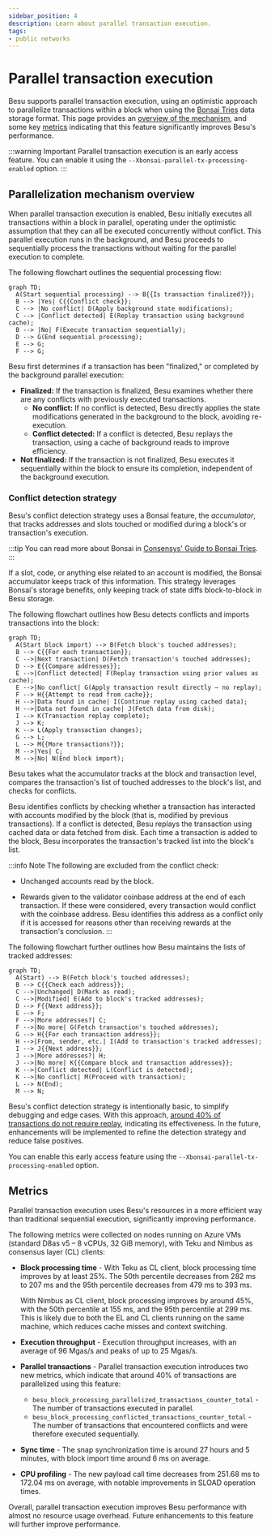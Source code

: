 ```yaml
---
sidebar_position: 4
description: Learn about parallel transaction execution.
tags:
- public networks
---
```


# Parallel transaction execution

Besu supports parallel transaction execution, using an optimistic approach to parallelize
transactions within a block when using the
[Bonsai Tries](data-storage-formats.md#bonsai-tries) data storage format.
This page provides an [overview of the mechanism](#parallelization-mechanism-overview), and some key
[metrics](#metrics) indicating that this feature significantly improves Besu's performance.

:::warning Important
Parallel transaction execution is an early access feature.
You can enable it using the `--Xbonsai-parallel-tx-processing-enabled` option.
:::

## Parallelization mechanism overview

When parallel transaction execution is enabled, Besu initially executes all transactions within a
block in parallel, operating under the optimistic assumption that they can all be executed
concurrently without conflict.
This parallel execution runs in the background, and Besu proceeds to sequentially process the
transactions without waiting for the parallel execution to complete.

The following flowchart outlines the sequential processing flow:

<p align="center">

```mermaid
graph TD;
  A(Start sequential processing) --> B{{Is transaction finalized?}};
  B --> |Yes| C{{Conflict check}};
  C --> |No conflict| D(Apply background state modifications);
  C --> |Conflict detected| E(Replay transaction using background cache);
  B --> |No| F(Execute transaction sequentially);
  D --> G(End sequential processing);
  E --> G;
  F --> G;
```

</p>

Besu first determines if a transaction has been "finalized," or completed by the background parallel
execution:

- **Finalized:** If the transaction is finalized, Besu examines whether there are any conflicts with
  previously executed transactions.
  - **No conflict:** If no conflict is detected, Besu directly applies the state modifications
    generated in the background to the block, avoiding re-execution.
  - **Conflict detected:** If a conflict is detected, Besu replays the transaction, using a cache of
    background reads to improve efficiency.
- **Not finalized:** If the transaction is not finalized, Besu executes it sequentially within the
  block to ensure its completion, independent of the background execution.

### Conflict detection strategy

Besu's conflict detection strategy uses a Bonsai feature, the *accumulator*, that tracks addresses
and slots touched or modified during a block's or transaction's execution.

:::tip
You can read more about Bonsai in [Consensys' Guide to Bonsai Tries](https://consensys.io/blog/bonsai-tries-guide).
:::

If a slot, code, or anything else related to an account is modified, the Bonsai accumulator keeps
track of this information.
This strategy leverages Bonsai's storage benefits, only keeping track of state diffs block-to-block
in Besu storage.

The following flowchart outlines how Besu detects conflicts and imports transactions into the block:

<p align="center">

```mermaid
graph TD;
  A(Start block import) --> B(Fetch block's touched addresses);
  B --> C{{For each transaction}};
  C -->|Next transaction| D(Fetch transaction's touched addresses);
  D --> E{{Compare addresses}};
  E -->|Conflict detected| F(Replay transaction using prior values as cache);
  E -->|No conflict| G(Apply transaction result directly – no replay);
  F --> H{{Attempt to read from cache}};
  H -->|Data found in cache| I(Continue replay using cached data);
  H -->|Data not found in cache| J(Fetch data from disk);
  I --> K(Transaction replay complete);
  J --> K;
  K --> L(Apply transaction changes);
  G --> L;
  L --> M{{More transactions?}};
  M -->|Yes| C;
  M -->|No| N(End block import);
```

</p>

Besu takes what the accumulator tracks at the block and transaction level, compares the
transaction's list of touched addresses to the block's list, and checks for conflicts.

Besu identifies conflicts by checking whether a transaction has interacted with accounts modified by
the block (that is, modified by previous transactions).
If a conflict is detected, Besu replays the transaction using cached data or data fetched from disk.
Each time a transaction is added to the block, Besu incorporates the transaction's tracked list into
the block's list.

:::info Note
The following are excluded from the conflict check:

- Unchanged accounts read by the block.

- Rewards given to the validator coinbase address at the end of each transaction.
  If these were considered, every transaction would conflict with the coinbase address.
  Besu identifies this address as a conflict only if it is accessed for reasons other than receiving
  rewards at the transaction's conclusion.
:::

The following flowchart further outlines how Besu maintains the lists of tracked addresses:

<p align="center">

```mermaid
graph TD;
  A(Start) --> B(Fetch block's touched addresses);
  B --> C{{Check each address}};
  C -->|Unchanged| D(Mark as read);
  C -->|Modified| E(Add to block's tracked addresses);
  D --> F{{Next address}};
  E --> F;
  F -->|More addresses?| C;
  F -->|No more| G(Fetch transaction's touched addresses);
  G --> H{{For each transaction address}};
  H -->|From, sender, etc.| I(Add to transaction's tracked addresses);
  I --> J{{Next address}};
  J -->|More addresses?| H;
  J -->|No more| K{{Compare block and transaction addresses}};
  K -->|Conflict detected| L(Conflict is detected);
  K -->|No conflict| M(Proceed with transaction);
  L --> N(End);
  M --> N;
```

</p>

Besu's conflict detection strategy is intentionally basic, to simplify debugging and edge cases.
With this approach, [around 40% of transactions do not require replay](#metrics), indicating its
effectiveness.
In the future, enhancements will be implemented to refine the detection strategy and reduce false positives.

You can enable this early access feature using the `--Xbonsai-parallel-tx-processing-enabled` option.

## Metrics

Parallel transaction execution uses Besu's resources in a more efficient way than traditional
sequential execution, significantly improving performance.

The following metrics were collected on nodes running on Azure VMs (standard D8as v5 – 8 vCPUs, 32
GiB memory), with Teku and Nimbus as consensus layer (CL) clients:

- **Block processing time** - With Teku as CL client, block processing time improves by at least 25%.
  The 50th percentile decreases from 282 ms to 207 ms and the 95th
  percentile decreases from 479 ms to 393 ms.

  With Nimbus as CL client, block processing improves by around 45%, with the 50th percentile at 155
  ms, and the 95th percentile at 299 ms.
  This is likely due to both the EL and CL clients running on the same machine, which reduces cache
  misses and context switching.

- **Execution throughput** - Execution throughput increases, with an average of 96 Mgas/s and peaks
  of up to 25 Mgas/s.

- **Parallel transactions** - Parallel transaction execution introduces two new metrics, which
  indicate that around 40% of transactions are parallelized using this feature:

  - `besu_block_processing_parallelized_transactions_counter_total` - The number of transactions
    executed in parallel.
  - `besu_block_processing_conflicted_transactions_counter_total` - The number of transactions that
    encountered conflicts and were therefore executed sequentially.

- **Sync time** - The snap synchronization time is around 27 hours and 5 minutes, with block import
  time around 6 ms on average.

- **CPU profiling** - The new payload call time decreases from 251.68 ms to 172.04 ms on average,
  with notable improvements in SLOAD operation times.

Overall, parallel transaction execution improves Besu performance with almost no resource usage
overhead.
Future enhancements to this feature will further improve performance.
